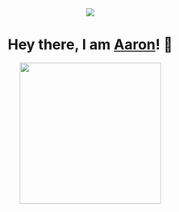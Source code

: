 <div align="center">
<img src="https://cdn.discordapp.com/attachments/818520814626144317/936939875901522010/Screenshot_2021-03-21-02-30-05-1-modified_1.png">
</div>

<div align="center">
<h1>Hey there, I am <a href="https://www.youtube.com/watch?v=dQw4w9WgXcQ" target="_blank">Aaron</a>! 👋</h1>
    <img src="https://lanyard-profile-readme.vercel.app/api/287218738242125826" height="280">
</div>
<br>
<br>
<br>

